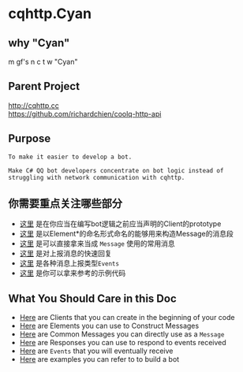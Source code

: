 # cqhttp.Cyan

## why "Cyan"

m gf's n c t w "Cyan"

## Parent Project

<http://cqhttp.cc>  
<https://github.com/richardchien/coolq-http-api>

## Purpose

    To make it easier to develop a bot.  

    Make C# QQ bot developers concentrate on bot logic instead of struggling with network communication with cqhttp.

## 你需要重点关注哪些部分

* [这里](https://frank-bots.github.io/cqhttp.Cyan/api/cqhttp.Cyan.Instance.html) 是在你应当在编写bot逻辑之前应当声明的Client的prototype
* [这里](https://frank-bots.github.io/cqhttp.Cyan/api/cqhttp.Cyan.Messages.CQElements.html) 是以Element*的命名形式命名的能够用来构造Message的消息段
* [这里](https://frank-bots.github.io/cqhttp.Cyan/api/cqhttp.Cyan.Messages.CommonMessages.html) 是可以直接拿来当成 ```Message``` 使用的常用消息
* [这里](https://frank-bots.github.io/cqhttp.Cyan/api/cqhttp.Cyan.Events.CQEvents.CQResponses.html) 是对上报消息的快速回复
* [这里](https://frank-bots.github.io/cqhttp.Cyan/api/cqhttp.Cyan.Events.CQEvents.html) 是各种消息上报类型```Events```
* [这里](https://github.com/frankli0324/cqhttp.Cyan/tree/master/src/_Examples) 是你可以拿来参考的示例代码

## What You Should Care in this Doc

* [Here](https://frank-bots.github.io/cqhttp.Cyan/api/cqhttp.Cyan.Instance.html) are Clients that you can create in the beginning of your code
* [Here](https://frank-bots.github.io/cqhttp.Cyan/api/cqhttp.Cyan.Messages.CQElements.html) are Elements you can use to Construct Messages
* [Here](https://frank-bots.github.io/cqhttp.Cyan/api/cqhttp.Cyan.Messages.CommonMessages.html) are Common Messages you can directly use as a ```Message```
* [Here](https://frank-bots.github.io/cqhttp.Cyan/api/cqhttp.Cyan.Events.CQEvents.CQResponses.html) are Responses you can use to respond to events received
* [Here](https://frank-bots.github.io/cqhttp.Cyan/api/cqhttp.Cyan.Events.CQEvents.html) are ```Events``` that you will eventually receive
* [Here](https://github.com/frankli0324/cqhttp.Cyan/tree/master/src/_Examples) are examples you can refer to to build a bot